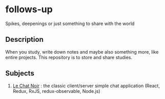 # follows-up
Spikes, deepenings or just something to share with the world

## Description

When you study, write down notes and maybe also something more, like entire projects. This repository is to store and share studies.

## Subjects

 1. [Le Chat Noir](./le-chat-noir) : the classic client/server simple chat application (React, Redux, RxJS, redux-observable, Node.js)